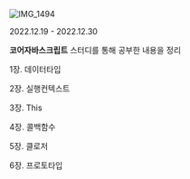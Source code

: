 ![IMG_1494](https://user-images.githubusercontent.com/107349637/209490440-80a2649f-34e2-45aa-bd13-4ea10164b9b0.JPG)

2022.12.19 - 2022.12.30

**코어자바스크립트** 스터디를 통해 공부한 내용을 정리

1장. 데이터타입

2장. 실행컨텍스트

3장. This

4장. 콜백함수

5장. 클로저

6장. 프로토타입